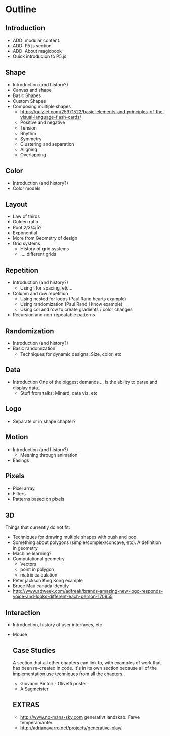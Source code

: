 # Outline

Introduction
------------

- ADD: modular content.
- ADD: P5.js section
- ADD: About magicbook
- Quick introducion to P5.js

Shape
-------------

- Introduction (and history?)
- Canvas and shape
- Basic Shapes
- Custom Shapes
- Composing multiple shapes
  - https://quizlet.com/25971522/basic-elements-and-principles-of-the-visual-language-flash-cards/
  - Positive and negative
  - Tension
  - Rhythm
  - Symmetry
  - Clustering and separation
  - Aligning
  - Overlapping

Color
-------------

- Introduction (and history?)
- Color models

Layout
-------------

- Law of thirds
- Golden ratio
- Root 2/3/4/5?
- Exponential
- More from Geometry of design
- Grid systems
  - History of grid systems
  - .... different grids

Repetition
-------------

- Introduction (and history?)
  - Using i for spacing, etc...
- Column and row repetition
  - Using nested for loops (Paul Rand hearts example)
  - Using randomization (Paul Rand I know example)
  - Using col and row to create gradients / color changes
- Recursion and non-repeatable patterns

Randomization
-------------

- Introduction (and history?)
- Basic randomization
  - Techniques for dynamic designs: Size, color, etc

Data
----

- Introduction
  One of the biggest demands ... is the ability to parse and display data...
  - Stuff from talks: Minard, data viz, etc

Logo
-------------

- Separate or in shape chapter?

Motion
-------------

- Introduction (and history?)
  - Meaning through animation
- Easings

Pixels
-------------

- Pixel array
- Filters
- Patterns based on pixels

3D
-------------

Things that currently do not fit:
  - Techniques for drawing multiple shapes with push and pop.
  - Something about polygons (simple/complex/concave, etc). A definition in geometry.
  - Machine learning?
  - Computational geometry
    - Vectors
    - point in polygon
    - matrix calculation
  - Peter jackson King Kong example
  - Bruce Mau canada identity
  - http://www.adweek.com/adfreak/brands-amazing-new-logo-responds-voice-and-looks-different-each-person-170955

Interaction
-----------

- Introduction, history of user interfaces, etc
- Mouse

  Case Studies
  ------------

  A section that all other chapters can link to, with examples of work that has been re-created in code. It's in its own section because all of the implementation use techniques from all the chapters.

  - Giovanni Pintori - Olivetti poster
  - A Sagmeister

  EXTRAS
  ------

  - http://www.no-mans-sky.com generativt landskab. Farve temperamanter.
  - http://adrianavarro.net/projects/generative-play/
